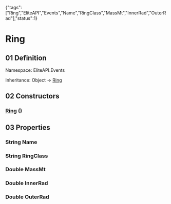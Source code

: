 {"tags":["Ring","EliteAPI","Events","Name","RingClass","MassMt","InnerRad","OuterRad"],"status":1}

# Ring

## 01 Definition

Namespace: <span class='code'>EliteAPI.Events</span>

Inheritance: <span class='code'>Object</span> → <span class='code'>[Ring](../../EliteAPI/Events/Ring.html)</span>

## 02 Constructors

### <span class='code'>[Ring](../../EliteAPI/Events/Ring.html)</span> ()

## 03 Properties

### <span class='code'>String</span> Name

### <span class='code'>String</span> RingClass

### <span class='code'>Double</span> MassMt

### <span class='code'>Double</span> InnerRad

### <span class='code'>Double</span> OuterRad

